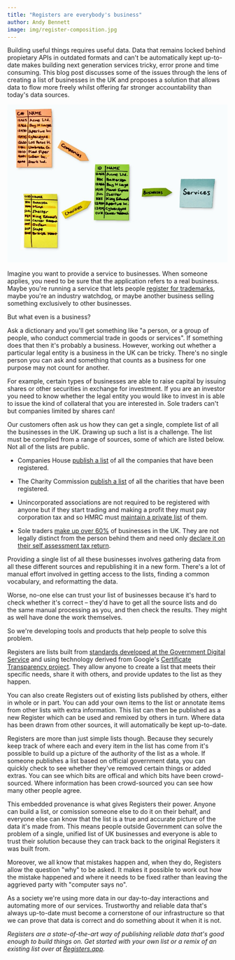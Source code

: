 ```yaml
---
title: "Registers are everybody's business"
author: Andy Bennett
image: img/register-composition.jpg
---
```


Building useful things requires useful data. Data that remains locked behind propietary APIs in outdated formats and can't be automatically kept up-to-date makes building next generation services tricky, error prone and time consuming. This blog post discusses some of the issues through the lens of creating a list of businesses in the UK and proposes a solution that allows data to flow more freely whilst offering far stronger accountability than today's data sources.

<img src="/img/register-composition.jpg">

Imagine you want to provide a service to businesses. When someone applies, you need to be sure that the application refers to a real business. Maybe you're running a service that lets people [register for trademarks](https://www.gov.uk/how-to-register-a-trade-mark/apply), maybe you're an industry watchdog, or maybe another business selling something exclusively to other businesses.

But what even is a business?

Ask a dictionary and you'll get something like "a person, or a group of people, who conduct commercial trade in goods or services". If something does that then it's probably a business. However, working out whether a particular legal entity is a business in the UK can be tricky. There's no single person you can ask and something that counts as a business for one purpose may not count for another.

For example, certain types of businesses are able to raise capital by issuing shares or other securities in exchange for investment. If you are an investor you need to know whether the legal entity you would like to invest in is able to issue the kind of collateral that you are interested in. Sole traders can't but companies limited by shares can!

Our customers often ask us how they can get a single, complete list of all the businesses in the UK. Drawing up such a list is a challenge. The list must be compiled from a range of sources, some of which are listed below. Not all of the lists are public.

+ Companies House [publish a list](https://beta.companieshouse.gov.uk/) of all the companies that have been registered.

+ The Charity Commission [publish a list](https://www.gov.uk/find-charity-information) of all the charities that have been registered.

+ Unincorporated associations are not required to be registered with anyone but if they start trading and making a profit they must pay corporation tax and so HMRC must [maintain a private list](https://www.gov.uk/unincorporated-associations) of them.

+ Sole traders [make up over 60%](https://www.thecompanywarehouse.co.uk/sole-trader-business-names) of businesses in the UK. They are not legally distinct from the person behind them and need only [declare it on their self assessment tax return](https://www.gov.uk/set-up-sole-trader).

Providing a single list of all these businesses involves gathering data from all these different sources and republishing it in a new form. There's a lot of manual effort involved in getting access to the lists, finding a common vocabulary, and reformatting the data.

Worse, no-one else can trust your list of businesses because it's hard to check whether it's correct – they'd have to get all the source lists and do the same manual processing as you, and then check the results. They might as well have done the work themselves.

So we're developing tools and products that help people to solve this problem.

Registers are lists built from [standards developed at the Government Digital Service](https://github.com/openregister/specification) and using technology derived from Google's [Certificate Transparency project](http://www.certificate-transparency.org/). They allow anyone to create a list that meets their specific needs, share it with others, and provide updates to the list as they happen.

You can also create Registers out of existing lists published by others, either in whole or in part. You can add your own items to the list or annotate items from other lists with extra information. This list can then be published as a new Register which can be used and remixed by others in turn. Where data has been drawn from other sources, it will automatically be kept up-to-date.

Registers are more than just simple lists though. Because they securely keep track of where each and every item in the list has come from it's possible to build up a picture of the authority of the list as a whole. If someone publishes a list based on official government data, you can quickly check to see whether they've removed certain things or added extras. You can see which bits are offical and which bits have been crowd-sourced. Where information has been crowd-sourced you can see how many other people agree.

This embedded provenance is what gives Registers their power. Anyone can build a list, or comission someone else to do it on their behalf, and everyone else can know that the list is a true and accurate picture of the  data it's made from. This means people outside Government can solve the problem of a single, unified list of UK businesses and everyone is able to trust their solution because they can track back to the original Registers it was built from.

Moreover, we all know that mistakes happen and, when they do, Registers allow the question "why" to be asked. It makes it possible to work out how the mistake happened and where it needs to be fixed rather than leaving the aggrieved party with "computer says no".

As a society we're using more data in our day-to-day interactions and automating more of our services. Trustworthy and reliable data that's always up-to-date must become a cornerstone of our infrastructure so that we can prove that data is correct and do something about it when it is not.

_Registers are a state-of-the-art way of publishing reliable data that's good enough to build things on. Get started with your own list or a remix of an existing list over at [Registers.app](https://registers.app/)._
